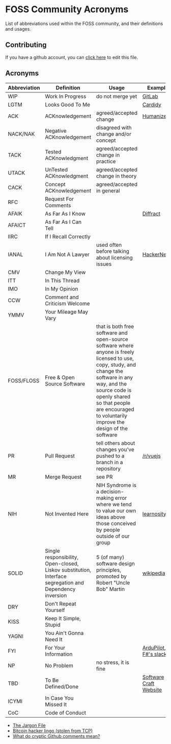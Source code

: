 # FOSS Community Acronyms

List of abbreviations used within the FOSS community, and their definitions and usages.

## Contributing

If you have a github account, you can [click here](https://github.com/d-edge/foss-acronyms/edit/main/README.md) to edit this file.

## Acronyms


| Abbreviation | Definition               | Usage                                            | Example                                                                            |
|--------------|--------------------------|--------------------------------------------------|------------------------------------------------------------------------------------|
| WIP          | Work In Progress         | do not merge yet                                 | [GitLab](https://about.gitlab.com/blog/2016/01/08/feature-highlight-wip/) |
| LGTM         | Looks Good To Me         |                                                  | [Cardidy](https://github.com/d-edge/Cardidy/pull/57#pullrequestreview-791829899)   |
| ACK          | ACKnowledgement          | agreed/accepted change                           | [Humanizer](https://github.com/Humanizr/Humanizer/pull/1134#discussion_r737686977) |
| NACK/NAK     | Negative ACKnowledgement | disagreed with change and/or concept             |                                                                                    |
| TACK         | Tested ACKnowledgment    | agreed/accepted change in practice               |                                                                                    |
| UTACK        | UnTested ACKnowledgment  | agreed/accepted change in theory                 |                                                                                    |
| CACK         | Concept ACKnowledgement  | agreed/accepted in general                       |                                                                                    |
| RFC          | Request For Comments     |                                                  |                                                                                    |
| AFAIK        | As Far As I Know         |                                                  | [Diffract](https://github.com/d-edge/Diffract/issues/1#issuecomment-946781621)    |
| AFAICT       | As Far As I Can Tell     |                                                  |                                                                                    |
| IIRC         | If I Recall Correctly    |                                                  |                                                                                    |
| IANAL        | I Am Not A Lawyer        | used often before talking about licensing issues | [HackerNews](https://news.ycombinator.com/item?id=29080575) |
| CMV          | Change My View           |                                                  |                                                                                    |
| ITT          | In This Thread           |                                                  |                                                                                    |
| IMO          | In My Opinion            |                                                  |                                                                                    |
| CCW          | Comment and Criticism Welcome | | 
| YMMV | Your Mileage May Vary | |
| FOSS/FLOSS | Free & Open Source Software | that is both free software and open-source software where anyone is freely licensed to use, copy, study, and change the software in any way, and the source code is openly shared so that people are encouraged to voluntarily improve the design of the software | |
| PR | Pull Request | tell others about changes you've pushed to a branch in a repository | [/r/vuejs](https://www.reddit.com/r/vuejs/comments/qh5oeu/the_vuejs_framework_repository_summary/hic9siz/) |
| MR | Merge Request | see PR | |
| NIH | Not Invented Here |  NIH Syndrome is a decision-making error where we tend to value our own ideas above those conceived by people outside of our group | [learnosity](https://learnosity.com/not-invented-here-syndrome-explained/) |
| SOLID | Single responsibility, Open-closed, Liskov substitution, Interface segregation and Dependency inversion | 5 (of many) software design principles, promoted by Robert "Uncle Bob" Martin | [wikipedia](https://en.wikipedia.org/wiki/SOLID) | 
| DRY | Don't Repeat Yourself | | |
| KISS | Keep It Simple, Stupid | | |
| YAGNI | You Ain't Gonna Need It | | |
| FYI | For Your Information | | [ArduPilot](https://github.com/ArduPilot/MissionPlanner/issues/2216), [F#'s slack](https://fsharp.slack.com/archives/C1JH32U5D/p1635256259002400)
| NP | No Problem | no stress, it is fine | |
| TBD | To Be Defined/Done | | [Software Craft Website](https://github.com/softwarecrafters/website/blob/0a3a1c5b303c3361dccd985cd25348fde06b84c5/README.md?plain=1#L66) |
| ICYMI | In Case You Missed It | | |
| CoC | Code of Conduct | | |

- [The Jargon File](http://www.catb.org/jargon/html/index.html)
- [Bitcoin hacker lingo (stolen from TCP)](https://nitter.vxempire.xyz/jgarzik/status/601815506291531776)
- [What do cryptic Github comments mean?](https://www.freecodecamp.org/news/what-do-cryptic-github-comments-mean-9c1912bcc0a4/)
